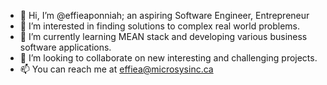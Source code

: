 - 👋 Hi, I’m @effieaponniah; an aspiring Software Engineer, Entrepreneur
- 👀 I’m interested in finding solutions to complex real world problems.
- 🌱 I’m currently learning MEAN stack and developing various business software applications.
- 💞️ I’m looking to collaborate on new interesting and challenging projects.
- 📫 You can reach me at effiea@microsysinc.ca

<!---
effieaponniah/effieaponniah is a ✨ special ✨ repository because its `README.md` (this file) appears on your GitHub profile.
You can click the Preview link to take a look at your changes.
--->
